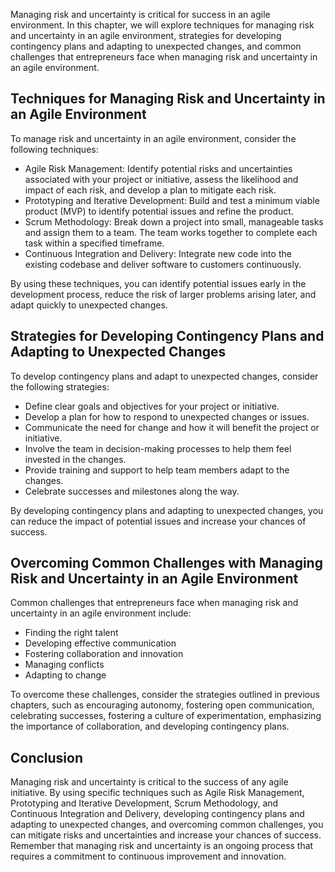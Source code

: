 
Managing risk and uncertainty is critical for success in an agile environment. In this chapter, we will explore techniques for managing risk and uncertainty in an agile environment, strategies for developing contingency plans and adapting to unexpected changes, and common challenges that entrepreneurs face when managing risk and uncertainty in an agile environment.

Techniques for Managing Risk and Uncertainty in an Agile Environment
--------------------------------------------------------------------

To manage risk and uncertainty in an agile environment, consider the following techniques:

* Agile Risk Management: Identify potential risks and uncertainties associated with your project or initiative, assess the likelihood and impact of each risk, and develop a plan to mitigate each risk.
* Prototyping and Iterative Development: Build and test a minimum viable product (MVP) to identify potential issues and refine the product.
* Scrum Methodology: Break down a project into small, manageable tasks and assign them to a team. The team works together to complete each task within a specified timeframe.
* Continuous Integration and Delivery: Integrate new code into the existing codebase and deliver software to customers continuously.

By using these techniques, you can identify potential issues early in the development process, reduce the risk of larger problems arising later, and adapt quickly to unexpected changes.

Strategies for Developing Contingency Plans and Adapting to Unexpected Changes
------------------------------------------------------------------------------

To develop contingency plans and adapt to unexpected changes, consider the following strategies:

* Define clear goals and objectives for your project or initiative.
* Develop a plan for how to respond to unexpected changes or issues.
* Communicate the need for change and how it will benefit the project or initiative.
* Involve the team in decision-making processes to help them feel invested in the changes.
* Provide training and support to help team members adapt to the changes.
* Celebrate successes and milestones along the way.

By developing contingency plans and adapting to unexpected changes, you can reduce the impact of potential issues and increase your chances of success.

Overcoming Common Challenges with Managing Risk and Uncertainty in an Agile Environment
---------------------------------------------------------------------------------------

Common challenges that entrepreneurs face when managing risk and uncertainty in an agile environment include:

* Finding the right talent
* Developing effective communication
* Fostering collaboration and innovation
* Managing conflicts
* Adapting to change

To overcome these challenges, consider the strategies outlined in previous chapters, such as encouraging autonomy, fostering open communication, celebrating successes, fostering a culture of experimentation, emphasizing the importance of collaboration, and developing contingency plans.

Conclusion
----------

Managing risk and uncertainty is critical to the success of any agile initiative. By using specific techniques such as Agile Risk Management, Prototyping and Iterative Development, Scrum Methodology, and Continuous Integration and Delivery, developing contingency plans and adapting to unexpected changes, and overcoming common challenges, you can mitigate risks and uncertainties and increase your chances of success. Remember that managing risk and uncertainty is an ongoing process that requires a commitment to continuous improvement and innovation.
